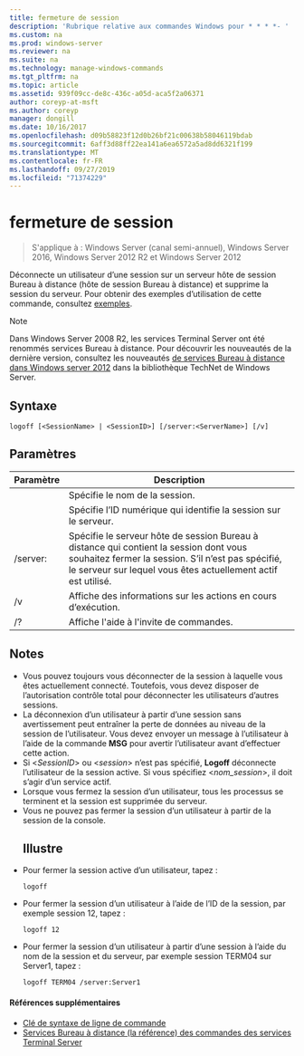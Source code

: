 ```yaml
---
title: fermeture de session
description: 'Rubrique relative aux commandes Windows pour * * * *- '
ms.custom: na
ms.prod: windows-server
ms.reviewer: na
ms.suite: na
ms.technology: manage-windows-commands
ms.tgt_pltfrm: na
ms.topic: article
ms.assetid: 939f09cc-de8c-436c-a05d-aca5f2a06371
author: coreyp-at-msft
ms.author: coreyp
manager: dongill
ms.date: 10/16/2017
ms.openlocfilehash: d09b58823f12d0b26bf21c00638b58046119bdab
ms.sourcegitcommit: 6aff3d88ff22ea141a6ea6572a5ad8dd6321f199
ms.translationtype: MT
ms.contentlocale: fr-FR
ms.lasthandoff: 09/27/2019
ms.locfileid: "71374229"
---
```

# <a name="logoff"></a>fermeture de session

>S'applique à : Windows Server (canal semi-annuel), Windows Server 2016, Windows Server 2012 R2 et Windows Server 2012

Déconnecte un utilisateur d’une session sur un serveur hôte de session Bureau à distance (hôte de session Bureau à distance) et supprime la session du serveur.
Pour obtenir des exemples d’utilisation de cette commande, consultez [exemples](#BKMK_examples).

> [!NOTE]
> Dans Windows Server 2008 R2, les services Terminal Server ont été renommés services Bureau à distance. Pour découvrir les nouveautés de la dernière version, consultez les nouveautés [de services Bureau à distance dans Windows server 2012](https://technet.microsoft.com/library/hh831527) dans la bibliothèque TechNet de Windows Server.

## <a name="syntax"></a>Syntaxe
```
logoff [<SessionName> | <SessionID>] [/server:<ServerName>] [/v]
```
## <a name="parameters"></a>Paramètres

|      Paramètre       |                                                                             Description                                                                              |
|----------------------|----------------------------------------------------------------------------------------------------------------------------------------------------------------------|
|    <SessionName>     |                                                                  Spécifie le nom de la session.                                                                  |
|     <SessionID>      |                                                 Spécifie l’ID numérique qui identifie la session sur le serveur.                                                 |
| /server:<ServerName> | Spécifie le serveur hôte de session Bureau à distance qui contient la session dont vous souhaitez fermer la session. S’il n’est pas spécifié, le serveur sur lequel vous êtes actuellement actif est utilisé. |
|          /v          |                                                       Affiche des informations sur les actions en cours d’exécution.                                                        |
|          /?          |                                                                 Affiche l'aide à l'invite de commandes.                                                                 |

## <a name="remarks"></a>Notes
- Vous pouvez toujours vous déconnecter de la session à laquelle vous êtes actuellement connecté. Toutefois, vous devez disposer de l’autorisation contrôle total pour déconnecter les utilisateurs d’autres sessions.
- La déconnexion d’un utilisateur à partir d’une session sans avertissement peut entraîner la perte de données au niveau de la session de l’utilisateur. Vous devez envoyer un message à l’utilisateur à l’aide de la commande **MSG** pour avertir l’utilisateur avant d’effectuer cette action.
- Si <*SessionID*> ou <*session*> n’est pas spécifié, **Logoff** déconnecte l’utilisateur de la session active. Si vous spécifiez <*nom_session*>, il doit s’agir d’un service actif.
- Lorsque vous fermez la session d’un utilisateur, tous les processus se terminent et la session est supprimée du serveur.
- Vous ne pouvez pas fermer la session d’un utilisateur à partir de la session de la console.
  ## <a name="BKMK_examples"></a>Illustre
- Pour fermer la session active d’un utilisateur, tapez :
  ```
  logoff
  ```
- Pour fermer la session d’un utilisateur à l’aide de l’ID de la session, par exemple session 12, tapez :
  ```
  logoff 12
  ```
- Pour fermer la session d’un utilisateur à partir d’une session à l’aide du nom de la session et du serveur, par exemple session TERM04 sur Server1, tapez :
  ```
  logoff TERM04 /server:Server1
  ```

#### <a name="additional-references"></a>Références supplémentaires
-   [Clé de syntaxe de ligne de commande](command-line-syntax-key.md)
-   [Services Bureau à distance &#40;la référence&#41; des commandes des services Terminal Server](remote-desktop-services-terminal-services-command-reference.md)
